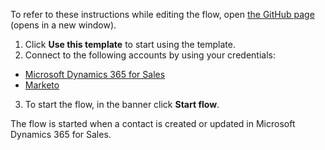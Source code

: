 To refer to these instructions while editing the flow, open [the GitHub page](https://github.com/ot4i/app-connect-templates/blob/main/resources/markdown/Sync%20new%20or%20updated%20contact%20from%20Microsoft%20Dynamics%20365%20to%20Marketo%20lead_instructions.md) (opens in a new window).

1.	Click **Use this template** to start using the template.
2.	Connect to the following accounts by using your credentials:
   - [Microsoft Dynamics 365 for Sales](https://ibm.biz/acmsdynamicssales)
   - [Marketo](https://ibm.biz/appconnect-marketo)
3.	To start the flow, in the banner click **Start flow**.

The flow is started when a contact is created or updated in Microsoft Dynamics 365 for Sales.

